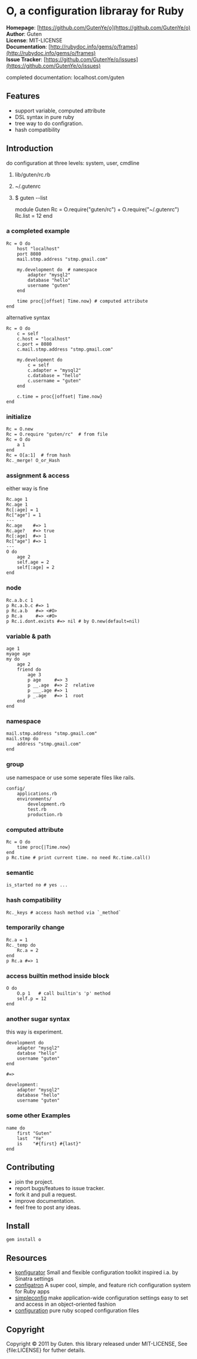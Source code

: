 O, a configuration libraray for Ruby
====================================

**Homepage**: [https://github.com/GutenYe/o](https://github.com/GutenYe/o) <br/>
**Author**:	Guten <br/>
**License**: MIT-LICENSE <br/>
**Documentation**: [http://rubydoc.info/gems/o/frames](http://rubydoc.info/gems/o/frames) <br/>
**Issue Tracker**: [https://github.com/GutenYe/o/issues](https://github.com/GutenYe/o/issues) <br/>

completed documentation: localhost.com/guten

Features
--------

* support variable, computed attribute
* DSL syntax in pure ruby
* tree way to do configration.
* hash compatibility

Introduction
-------------

do configuration at three levels: system, user, cmdline

1. lib/guten/rc.rb 
2. ~/.gutenrc
3. $ guten --list
	
	module Guten
		Rc = O.require("guten/rc") + O.require("~/.gutenrc")
		Rc.list = 12
	end


### a completed example ###

	Rc = O do
		host "localhost"
		port 8080
		mail.stmp.address "stmp.gmail.com"

		my.development do  # namespace
			adapter "mysql2"
			database "hello"
			username "guten"
		end

		time proc{|offset| Time.now} # computed attribute
	end

alternative syntax

	Rc = O do
		c = self
		c.host = "localhost"
		c.port = 8080
		c.mail.stmp.address "stmp.gmail.com"

		my.development do
			c = self
			c.adapter = "mysql2"
			c.database = "hello"
			c.username = "guten"
		end

		c.time = proc{|offset| Time.now}
	end

### initialize ###

	Rc = O.new
	Rc = O.require "guten/rc"  # from file
	Rc = O do 
		a 1 
	end
	Rc = O[a:1]  # from hash   
	Rc._merge! O_or_Hash  



### assignment & access ###

either way is fine

	Rc.age 1
	Rc.age 1
	Rc[:age] = 1
	Rc["age"] = 1
	---
	Rc.age    #=> 1
	Rc.age?   #=> true
	Rc[:age]  #=> 1
	Rc["age"] #=> 1
	--- 
	O do
		age 2
		self.age = 2
		self[:age] = 2
	end

### node ###

	Rc.a.b.c 1
	p Rc.a.b.c #=> 1
	p Rc.a.b   #=> <#O>
	p Rc.a     #=> <#O>
	p Rc.i.dont.exists #=> nil # by O.new(default=nil)

### variable & path ###

	age 1
	myage age 
	my do
		age 2
		friend do
			age 3
			p age     #=> 3
			p __.age  #=> 2  relative
			p ___.age #=> 1
			p _.age   #=> 1  root
		end
	end

### namespace ###

	mail.stmp.address "stmp.gmail.com"
	mail.stmp do
		address "stmp.gmail.com"
	end

### group ###

use namespace or use some seperate files like rails.

	config/
		applications.rb
		environments/
			development.rb
			test.rb
			production.rb

### computed attribute ###

	Rc = O do
		time proc{|Time.now}
	end
	p Rc.time # print current time. no need Rc.time.call()

### semantic ###

	is_started no # yes ...


### hash compatibility ###

	Rc._keys # access hash method via `_method`

### temporarily change ###

	Rc.a = 1
	Rc._temp do
		Rc.a = 2
	end
	p Rc.a #=> 1


### access builtin method inside block ###

	O do
		O.p 1   # call builtin's 'p' method
		self.p = 12
	end

### another sugar syntax ###

this way is experiment.

	development do
		adapter "mysql2"
		databse "hello"
		username "guten"
	end

	#=>

	development:
		adapter "mysql2"
		database "hello"
		username "guten"
		

### some other Examples ###

	name do
		first "Guten"
		last  "Ye"
		is    "#{first} #{last}"
	end


Contributing
-------------

* join the project.
* report bugs/featues to issue tracker.
* fork it and pull a request.
* improve documentation.
* feel free to post any ideas. 

Install
----------

	gem install o

Resources
---------

* [konfigurator](https://github.com/nu7hatch/konfigurator) Small and flexible configuration toolkit inspired i.a. by Sinatra settings
* [configatron](https://github.com/markbates/configatron) A super cool, simple, and feature rich configuration system for Ruby apps 
* [simpleconfig](https://github.com/lukeredpath/simpleconfig) make application-wide configuration settings easy to set and access in an object-oriented fashion
* [configuration](https://github.com/ahoward/configuration) pure ruby scoped configuration files 

Copyright
---------
Copyright &copy; 2011 by Guten. this library released under MIT-LICENSE, See {file:LICENSE} for futher details.
